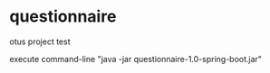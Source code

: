 # questionnaire
otus project test

execute command-line "java -jar questionnaire-1.0-spring-boot.jar"
